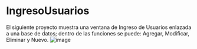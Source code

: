 # IngresoUsuarios
El siguiente proyecto muestra una ventana de Ingreso de Usuarios enlazada a una base de datos; dentro de las funciones se puede: Agregar, Modificar, Eliminar y Nuevo.
![image](https://user-images.githubusercontent.com/85648437/127071301-b55aacfb-5dcc-4419-8a9a-58045d3fca65.png)

